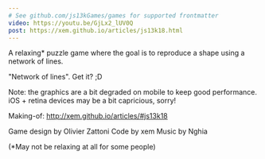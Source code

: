 ```yaml
---
# See github.com/js13kGames/games for supported frontmatter
video: https://youtu.be/GjLx2_lUV0Q
post: https://xem.github.io/articles/js13k18.html
---
```

A relaxing* puzzle game where the goal is to reproduce a shape using a network of lines.

"Network of lines". Get it? ;D

Note: the graphics are a bit degraded on mobile to keep good performance. iOS + retina devices may be a bit capricious, sorry!

Making-of: http://xem.github.io/articles/#js13k18

Game design by Olivier Zattoni
Code by xem
Music by Nghia

(*May not be relaxing at all for some people)